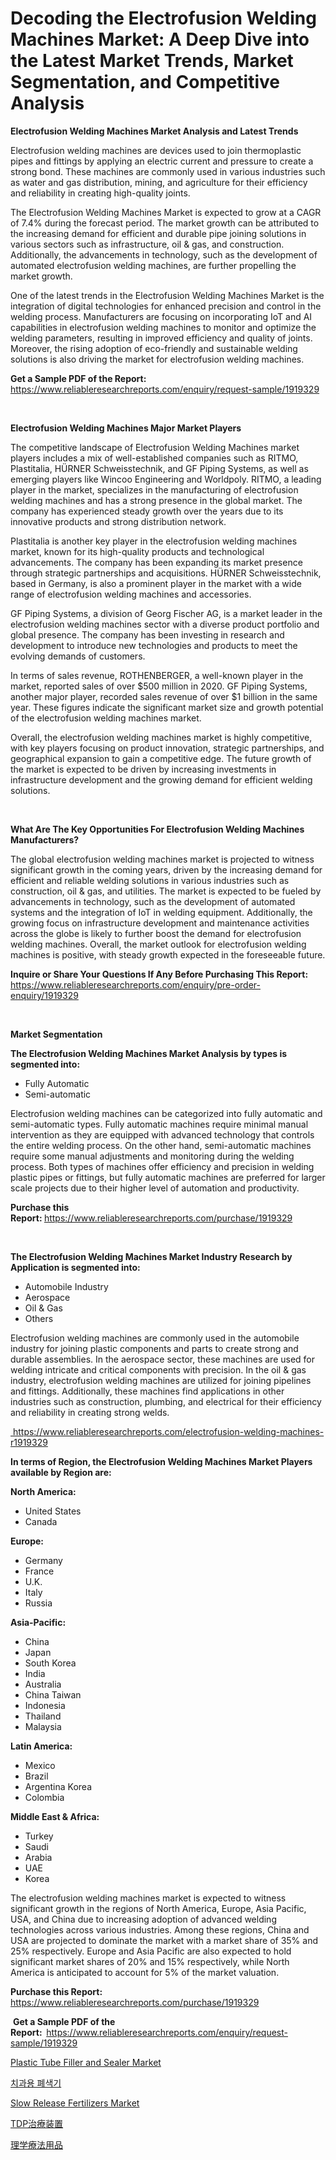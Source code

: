 <p><h1>Decoding the Electrofusion Welding Machines Market: A Deep Dive into the Latest Market Trends, Market Segmentation, and Competitive Analysis</h1></p><p><strong>Electrofusion Welding Machines Market Analysis and Latest Trends</strong></p>
<p><p>Electrofusion welding machines are devices used to join thermoplastic pipes and fittings by applying an electric current and pressure to create a strong bond. These machines are commonly used in various industries such as water and gas distribution, mining, and agriculture for their efficiency and reliability in creating high-quality joints.</p><p>The Electrofusion Welding Machines Market is expected to grow at a CAGR of 7.4% during the forecast period. The market growth can be attributed to the increasing demand for efficient and durable pipe joining solutions in various sectors such as infrastructure, oil & gas, and construction. Additionally, the advancements in technology, such as the development of automated electrofusion welding machines, are further propelling the market growth.</p><p>One of the latest trends in the Electrofusion Welding Machines Market is the integration of digital technologies for enhanced precision and control in the welding process. Manufacturers are focusing on incorporating IoT and AI capabilities in electrofusion welding machines to monitor and optimize the welding parameters, resulting in improved efficiency and quality of joints. Moreover, the rising adoption of eco-friendly and sustainable welding solutions is also driving the market for electrofusion welding machines.</p></p>
<p><strong>Get a Sample PDF of the Report:&nbsp;</strong> <a href="https://www.reliableresearchreports.com/enquiry/request-sample/1919329">https://www.reliableresearchreports.com/enquiry/request-sample/1919329</a></p>
<p>&nbsp;</p>
<p><strong>Electrofusion Welding Machines Major Market Players</strong></p>
<p><p>The competitive landscape of Electrofusion Welding Machines market players includes a mix of well-established companies such as RITMO, Plastitalia, HÜRNER Schweisstechnik, and GF Piping Systems, as well as emerging players like Wincoo Engineering and Worldpoly. RITMO, a leading player in the market, specializes in the manufacturing of electrofusion welding machines and has a strong presence in the global market. The company has experienced steady growth over the years due to its innovative products and strong distribution network.</p><p>Plastitalia is another key player in the electrofusion welding machines market, known for its high-quality products and technological advancements. The company has been expanding its market presence through strategic partnerships and acquisitions. HÜRNER Schweisstechnik, based in Germany, is also a prominent player in the market with a wide range of electrofusion welding machines and accessories.</p><p>GF Piping Systems, a division of Georg Fischer AG, is a market leader in the electrofusion welding machines sector with a diverse product portfolio and global presence. The company has been investing in research and development to introduce new technologies and products to meet the evolving demands of customers.</p><p>In terms of sales revenue, ROTHENBERGER, a well-known player in the market, reported sales of over $500 million in 2020. GF Piping Systems, another major player, recorded sales revenue of over $1 billion in the same year. These figures indicate the significant market size and growth potential of the electrofusion welding machines market.</p><p>Overall, the electrofusion welding machines market is highly competitive, with key players focusing on product innovation, strategic partnerships, and geographical expansion to gain a competitive edge. The future growth of the market is expected to be driven by increasing investments in infrastructure development and the growing demand for efficient welding solutions.</p></p>
<p>&nbsp;</p>
<p><strong>What Are The Key Opportunities For Electrofusion Welding Machines Manufacturers?</strong></p>
<p><p>The global electrofusion welding machines market is projected to witness significant growth in the coming years, driven by the increasing demand for efficient and reliable welding solutions in various industries such as construction, oil & gas, and utilities. The market is expected to be fueled by advancements in technology, such as the development of automated systems and the integration of IoT in welding equipment. Additionally, the growing focus on infrastructure development and maintenance activities across the globe is likely to further boost the demand for electrofusion welding machines. Overall, the market outlook for electrofusion welding machines is positive, with steady growth expected in the foreseeable future.</p></p>
<p><strong>Inquire or Share Your Questions If Any Before Purchasing This Report:</strong> <a href="https://www.reliableresearchreports.com/enquiry/pre-order-enquiry/1919329">https://www.reliableresearchreports.com/enquiry/pre-order-enquiry/1919329</a></p>
<p>&nbsp;</p>
<p><strong>Market Segmentation</strong></p>
<p><strong>The Electrofusion Welding Machines Market Analysis by types is segmented into:</strong></p>
<p><ul><li>Fully Automatic</li><li>Semi-automatic</li></ul></p>
<p><p>Electrofusion welding machines can be categorized into fully automatic and semi-automatic types. Fully automatic machines require minimal manual intervention as they are equipped with advanced technology that controls the entire welding process. On the other hand, semi-automatic machines require some manual adjustments and monitoring during the welding process. Both types of machines offer efficiency and precision in welding plastic pipes or fittings, but fully automatic machines are preferred for larger scale projects due to their higher level of automation and productivity.</p></p>
<p><strong>Purchase this Report:&nbsp;</strong><a href="https://www.reliableresearchreports.com/purchase/1919329">https://www.reliableresearchreports.com/purchase/1919329</a></p>
<p>&nbsp;</p>
<p><strong>The Electrofusion Welding Machines Market Industry Research by Application is segmented into:</strong></p>
<p><ul><li>Automobile Industry</li><li>Aerospace</li><li>Oil & Gas</li><li>Others</li></ul></p>
<p><p>Electrofusion welding machines are commonly used in the automobile industry for joining plastic components and parts to create strong and durable assemblies. In the aerospace sector, these machines are used for welding intricate and critical components with precision. In the oil & gas industry, electrofusion welding machines are utilized for joining pipelines and fittings. Additionally, these machines find applications in other industries such as construction, plumbing, and electrical for their efficiency and reliability in creating strong welds.</p></p>
<p><a href="https://www.reliableresearchreports.com/electrofusion-welding-machines-r1919329">&nbsp;https://www.reliableresearchreports.com/electrofusion-welding-machines-r1919329</a></p>
<p><strong>In terms of Region, the Electrofusion Welding Machines Market Players available by Region are:</strong></p>
<p>
    <p> <strong> North America: </strong>
        <ul>
            <li>United States</li>
            <li>Canada</li>
        </ul>
        </p> 
    <p> <strong> Europe: </strong>
        <ul>
            <li>Germany</li>
            <li>France</li>
            <li>U.K.</li>
            <li>Italy</li>
            <li>Russia</li>
        </ul>
        </p> 
    <p> <strong> Asia-Pacific: </strong>
        <ul>
            <li>China</li>
            <li>Japan</li>
            <li>South Korea</li>
            <li>India</li>
            <li>Australia</li>
            <li>China Taiwan</li>
            <li>Indonesia</li>
            <li>Thailand</li>
            <li>Malaysia</li>
        </ul>
        </p> 
    <p> <strong> Latin America: </strong>
        <ul>
            <li>Mexico</li>
            <li>Brazil</li>
            <li>Argentina Korea</li>
            <li>Colombia</li>
        </ul>
        </p> 
    <p> <strong> Middle East & Africa: </strong>
        <ul>
            <li>Turkey</li>
            <li>Saudi</li>
            <li>Arabia</li>
            <li>UAE</li>
            <li>Korea</li>
        </ul>
    </p>
    </p>
<p><p>The electrofusion welding machines market is expected to witness significant growth in the regions of North America, Europe, Asia Pacific, USA, and China due to increasing adoption of advanced welding technologies across various industries. Among these regions, China and USA are projected to dominate the market with a market share of 35% and 25% respectively. Europe and Asia Pacific are also expected to hold significant market shares of 20% and 15% respectively, while North America is anticipated to account for 5% of the market valuation.</p></p>
<p><strong>Purchase this Report: </strong><a href="https://www.reliableresearchreports.com/purchase/1919329">https://www.reliableresearchreports.com/purchase/1919329</a></p>
<p>&nbsp;<strong>Get a Sample PDF of the Report:&nbsp;&nbsp;</strong><a href="https://www.reliableresearchreports.com/enquiry/request-sample/1919329">https://www.reliableresearchreports.com/enquiry/request-sample/1919329</a></p>
<p><strong></strong></p>
<p><p><a href="https://github.com/bmorecock/Market-Research-Report-List-2/blob/main/plastic-tube-filler-and-sealer-market.md">Plastic Tube Filler and Sealer Market</a></p><p><a href="https://github.com/GabrielBlanda5656/Market-Research-Report-List-1/blob/main/152431430778.md">치과용 폐색기</a></p><p><a href="https://issuu.com/reportprime-2/docs/slow-release-fertilizers-market-size-2030.pptx">Slow Release Fertilizers Market</a></p><p><a href="https://github.com/EstelWisozk1/Market-Research-Report-List-1/blob/main/780937933401.md">TDP治療装置</a></p><p><a href="https://github.com/lrlmopnhwd79300/Market-Research-Report-List-1/blob/main/886540333400.md">理学療法用品</a></p></p>